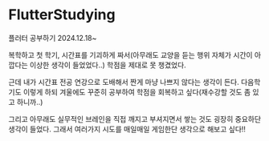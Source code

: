 # FlutterStudying
플러터 공부하기 2024.12.18~ 


복학하고 첫 학기, 시간표를 기괴하게 짜서(아무래도 교양을 듣는 행위 자체가 시간이 아깝다는 이상한 생각이 들었었다..) 학점을 제대로 못 챙겼었다.

근데 내가 시간표 전공 연강으로 도배해서 짠게 마냥 나쁘지 않다는 생각이 든다. 다음학기도 이렇게 하되 겨울에도 꾸준히 공부하여 학점을 회복하고 싶다(재수강할 것도 좀 있고 하니까..) 

그리고 아무래도 실무적인 브레인을 직접 깨지고 부셔지면서 쌓는 것도 굉장히 중요하단 생각이 들었다. 그래서 여러가지 시도를 매일매일 게임한단 생각으로 해보고 싶다!! 

